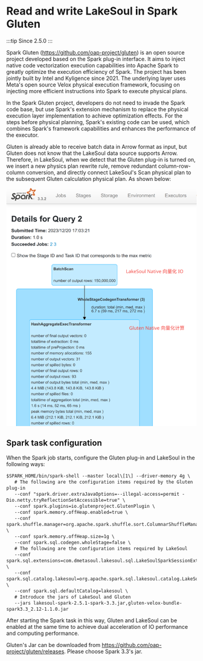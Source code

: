 # Read and write LakeSoul in Spark Gluten

:::tip
Since 2.5.0
:::

Spark Gluten (https://github.com/oap-project/gluten) is an open source project developed based on the Spark plug-in interface. It aims to inject native code vectorization execution capabilities into Apache Spark to greatly optimize the execution efficiency of Spark. The project has been jointly built by Intel and Kyligence since 2021. The underlying layer uses Meta's open source Velox physical execution framework, focusing on injecting more efficient instructions into Spark to execute physical plans.

In the Spark Gluten project, developers do not need to invade the Spark code base, but use Spark's extension mechanism to replace the physical execution layer implementation to achieve optimization effects. For the steps before physical planning, Spark's existing code can be used, which combines Spark's framework capabilities and enhances the performance of the executor.

Gluten is already able to receive batch data in Arrow format as input, but Gluten does not know that the LakeSoul data source supports Arrow. Therefore, in LakeSoul, when we detect that the Gluten plug-in is turned on, we insert a new physics plan rewrite rule, remove redundant column-row-column conversion, and directly connect LakeSoul's Scan physical plan to the subsequent Gluten calculation physical plan. As shown below:

![lakesoul-gluten](lakesoul-gluten.png)

## Spark task configuration
When the Spark job starts, configure the Gluten plug-in and LakeSoul in the following ways:
```shell
$SPARK_HOME/bin/spark-shell --master local\[1\] --driver-memory 4g \
   # The following are the configuration items required by the Gluten plug-in
   --conf "spark.driver.extraJavaOptions=--illegal-access=permit -Dio.netty.tryReflectionSetAccessible=true" \
   --conf spark.plugins=io.glutenproject.GlutenPlugin \
   --conf spark.memory.offHeap.enabled=true \
   --conf spark.shuffle.manager=org.apache.spark.shuffle.sort.ColumnarShuffleManager \
   --conf spark.memory.offHeap.size=1g \
   --conf spark.sql.codegen.wholeStage=false \
   # The following are the configuration items required by LakeSoul
   --conf spark.sql.extensions=com.dmetasoul.lakesoul.sql.LakeSoulSparkSessionExtension \
   --conf spark.sql.catalog.lakesoul=org.apache.spark.sql.lakesoul.catalog.LakeSoulCatalog \
   --conf spark.sql.defaultCatalog=lakesoul \
   # Introduce the jars of LakeSoul and Gluten
   --jars lakesoul-spark-2.5.1-spark-3.3.jar,gluten-velox-bundle-spark3.3_2.12-1.1.0.jar
```
After starting the Spark task in this way, Gluten and LakeSoul can be enabled at the same time to achieve dual acceleration of IO performance and computing performance.

Gluten's Jar can be downloaded from https://github.com/oap-project/gluten/releases. Please choose Spark 3.3's jar.